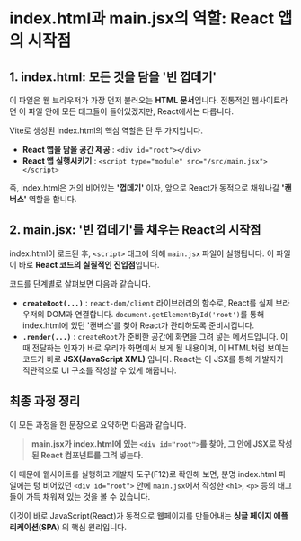# index.html과 main.jsx의 역할: React 앱의 시작점

## 1. index.html: 모든 것을 담을 '빈 껍데기'

이 파일은 웹 브라우저가 가장 먼저 불러오는 **HTML 문서**입니다.
전통적인 웹사이트라면 이 파일 안에 모든 태그들이 들어있겠지만, React에서는 다릅니다.

Vite로 생성된 index.html의 핵심 역할은 단 두 가지입니다.

- **React 앱을 담을 공간 제공** : `<div id="root"></div>`
- **React 앱 실행시키기** : `<script type="module" src="/src/main.jsx"></script>`

즉, index.html은 거의 비어있는 **'껍데기'** 이자, 앞으로 React가 동적으로 채워나갈 **'캔버스'** 역할을 합니다.

## 2. main.jsx: '빈 껍데기'를 채우는 React의 시작점

index.html이 로드된 후, `<script>` 태그에 의해 `main.jsx` 파일이 실행됩니다. 이 파일이 바로 **React 코드의 실질적인 진입점**입니다.

코드를 단계별로 살펴보면 다음과 같습니다.

- **`createRoot(...)`** : `react-dom/client` 라이브러리의 함수로, React를 실제 브라우저의 DOM과 연결합니다. `document.getElementById('root')`를 통해 index.html에 있던 '캔버스'를 찾아 React가 관리하도록 준비시킵니다.
- **`.render(...)`** : `createRoot`가 준비한 공간에 화면을 그려 넣는 메서드입니다. 이때 전달하는 인자가 바로 우리가 화면에서 보게 될 내용이며, 이 HTML처럼 보이는 코드가 바로 **JSX(JavaScript XML)** 입니다. React는 이 JSX를 통해 개발자가 직관적으로 UI 구조를 작성할 수 있게 해줍니다.

## 최종 과정 정리

이 모든 과정을 한 문장으로 요약하면 다음과 같습니다.

> **main.jsx가 index.html에 있는 `<div id="root">`를 찾아, 그 안에 JSX로 작성된 React 컴포넌트를 그려 넣는다.**

이 때문에 웹사이트를 실행하고 개발자 도구(F12)로 확인해 보면, 분명 index.html 파일에는 텅 비어있던 `<div id="root">` 안에 `main.jsx`에서 작성한 `<h1>`, `<p>` 등의 태그들이 가득 채워져 있는 것을 볼 수 있습니다.

이것이 바로 JavaScript(React)가 동적으로 웹페이지를 만들어내는 **싱글 페이지 애플리케이션(SPA)** 의 핵심 원리입니다.

